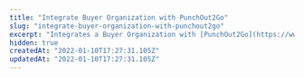 ```yaml
---
title: "Integrate Buyer Organization with PunchOut2Go"
slug: "integrate-buyer-organization-with-punchout2go"
excerpt: "Integrates a Buyer Organization with [PunchOut2Go](https://www.punchout2go.com/)"
hidden: true
createdAt: "2022-01-10T17:27:31.105Z"
updatedAt: "2022-01-10T17:27:31.105Z"
---
```

